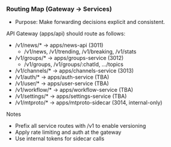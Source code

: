 ### Routing Map (Gateway → Services)

- Purpose: Make forwarding decisions explicit and consistent.

API Gateway (apps/api) should route as follows:

- /v1/news/* → apps/news-api (3011)
  - /v1/news, /v1/trending, /v1/breaking, /v1/stats
- /v1/groups/* → apps/groups-service (3012)
  - /v1/groups, /v1/groups/:chatId, .../topics
- /v1/channels/* → apps/channels-service (3013)
- /v1/auth/* → apps/auth-service (TBA)
- /v1/user/* → apps/user-service (TBA)
- /v1/workflow/* → apps/workflow-service (TBA)
- /v1/settings/* → apps/settings-service (TBA)
- /v1/mtproto/* → apps/mtproto-sidecar (3014, internal-only)

Notes
- Prefix all service routes with /v1 to enable versioning
- Apply rate limiting and auth at the gateway
- Use internal tokens for sidecar calls